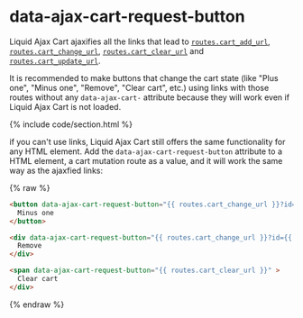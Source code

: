 # data-ajax-cart-request-button

Liquid Ajax Cart ajaxifies all the links that lead to [`routes.cart_add_url`](https://shopify.dev/api/liquid/objects/routes#routes-cart_add_url), [`routes.cart_change_url`](https://shopify.dev/api/liquid/objects/routes#routes-cart_change_url), [`routes.cart_clear_url`](https://shopify.dev/api/liquid/objects/routes#routes-cart_clear_url) and [`routes.cart_update_url`](https://shopify.dev/api/liquid/objects/routes#routes-cart_update_url). 

It is recommended to make buttons that change the cart state (like "Plus one", "Minus one", "Remove", "Clear cart", etc.) using links with those routes without any `data-ajax-cart-` attribute because they will work even if Liquid Ajax Cart is not loaded.

{% include code/section.html %}

if you can't use links, Liquid Ajax Cart still offers the same functionality for any HTML element. Add the `data-ajax-cart-request-button` attribute to a HTML element, a cart mutation route as a value, and it will work the same way as the ajaxfied links:


{% raw %}
```html
<button data-ajax-cart-request-button="{{ routes.cart_change_url }}?id={{ item.key }}&quantity={{ item.quantity | minus: 1 }}" > 
  Minus one 
</button>

<div data-ajax-cart-request-button="{{ routes.cart_change_url }}?id={{ item.key }}&quantity=0" > 
  Remove
</div>

<span data-ajax-cart-request-button="{{ routes.cart_clear_url }}" > 
  Clear cart
</div>
``` 
{% endraw %}
